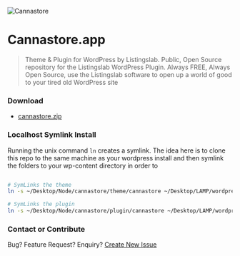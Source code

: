 ![Cannastore](https://raw.githubusercontent.com/listingslab-software/listingslab/develop/listingslab/public/svg/headers/listingslab-plugin.svg)

# Cannastore.app

> Theme & Plugin for WordPress by Listingslab. Public, Open Source repository for the Listingslab WordPress Plugin. Always FREE, Always Open Source, use the Listingslab software to open up a world of good to your tired old WordPress site

### Download

- [cannastore.zip](https://github.com/listingslab-software/cannastore/raw/develop/theme/cannastore.zip)

### Localhost Symlink Install

Running the unix command `ln` creates a symlink. The idea here is to clone this repo to the same machine as your wordpress install and then symlink the folders to your wp-content directory in order to 

```bash

# SymLinks the theme
ln -s ~/Desktop/Node/cannastore/theme/cannastore ~/Desktop/LAMP/wordpress-5.6/wp-content/themes/

# SymLinks the plugin
ln -s ~/Desktop/Node/cannastore/plugin/cannastore ~/Desktop/LAMP/wordpress-5.6/wp-content/plugins/

```

### Contact or Contribute

Bug? Feature Request? Enquiry? [Create New Issue](https://github.com/listingslab-software/cannastore/issues/new/choose)
